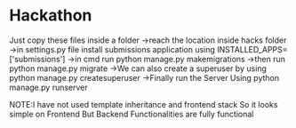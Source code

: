 # Hackathon

Just copy these files inside a folder
->reach the location inside hacks folder
->in settings.py file install submissions application using INSTALLED_APPS=['submissions']
->in cmd run python manage.py makemigrations
->then run python manage.py migrate
->We can also create a superuser by using python manage.py createsuperuser
->Finally run the Server Using
  python manage.py runserver

NOTE:I have not used template inheritance and frontend stack So it looks simple on Frontend But Backend Functionalities are fully functional
